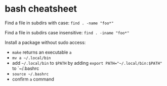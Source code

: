 # bash cheatsheet 

Find a file in subdirs with case: `find . -name "foo*"`  

Find a file in subdirs case insensitive: `find . -iname "foo*"`

Install a package without sudo access: 
- `make` returns an executable `a`
- `mv a ~/.local/bin`
- add `~/.local/bin` to `$PATH` by adding `export PATH="~/.local/bin:$PATH"` to `~/.bashrc
- `source ~/.bashrc`
- confirm `a` command



  
